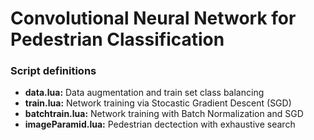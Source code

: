 # Convolutional Neural Network for Pedestrian Classification

### Script definitions
+ **data.lua:** Data augmentation and train set class balancing
+ **train.lua:** Network training via Stocastic Gradient Descent (SGD)
+ **batchtrain.lua:** Network training with Batch Normalization and SGD
+ **imageParamid.lua:** Pedestrian dectection with exhaustive search


